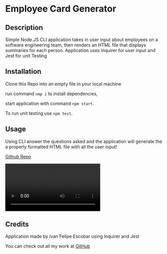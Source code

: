 # Employee Card Generator

## Description

Simple Node.JS CLI application takes in user input about employees on a software engineering team, then renders an HTML file that displays summaries for each person. Application uses Inquirer for user input and Jest for unit Testing

## Installation

Clone this Repo into an empty file in your local machine 

run command  `nmp i` to install dependencies, 

start application with command `npm start`. 

To run unit testing use `npm test`.


## Usage

Using CLI answer the questions asked and the application will generate the a properly formatted HTML file with all the user input!

[Github Repo](https://github.com/IvanFelipeEscobar/Employee-Card-Generator)

![Application Video](./Untitled_%20Jan%203%2C%202023%202_52%20PM.webm)

## Credits

Application made by Ivan Felipe Escobar using Inquirer and Jest

You can check out all my work at [GitHub](https://github.com/IvanFelipeEscobar)
